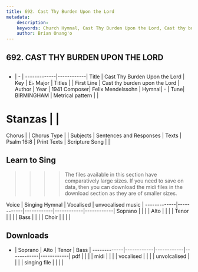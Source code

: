 ```yaml
---
title: 692. Cast Thy Burden Upon the Lord
metadata:
    description: 
    keywords: Church Hymnal, Cast Thy Burden Upon the Lord, Cast thy burden upon the Lord, 
    author: Brian Onang'o
---
```



## 692. CAST THY BURDEN UPON THE LORD

```txt

```

- |   -  |
-------------|------------|
Title | Cast Thy Burden Upon the Lord |
Key | E♭ Major |
Titles |  |
First Line | Cast thy burden upon the Lord |
Author | 
Year | 1941
Composer| Felix Mendelssohn |
Hymnal|  - |
Tune| BIRMINGHAM |
Metrical pattern | |
# Stanzas |  |
Chorus |  |
Chorus Type |  |
Subjects | Sentences and Responses |
Texts | Psalm 16:8 |
Print Texts | 
Scripture Song |  |
  
## Learn to Sing

>>>> The files available in this section have comparatively large sizes. If you need to save on data, then you can download the midi files in the download section as they are of smaller sizes.

Voice |  Singing Hymnal | Vocalised | unvocalised music |
-------------|------------|------------|------------|------------|
Soprano | | | |
Alto | | | |
Tenor | | | |
Bass | | | |
Choir | | | |

## Downloads

- |  Soprano | Alto | Tenor | Bass |
-------------|------------|------------|------------|------------|
pdf | | | |
midi | | | |
vocalised | | | |
unvolcalised | | | |
singing file | | | |
  